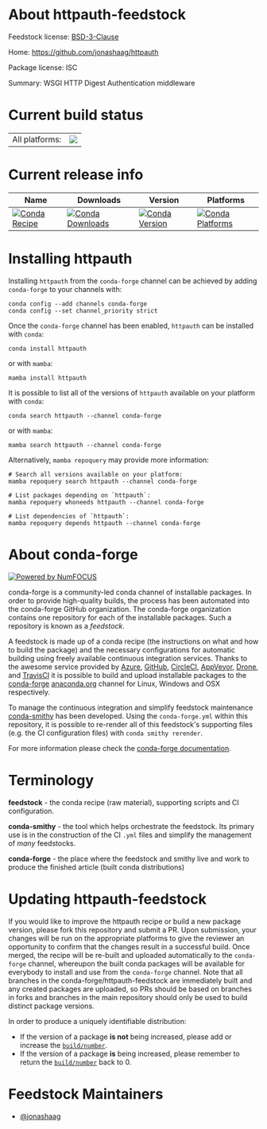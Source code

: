 About httpauth-feedstock
========================

Feedstock license: [BSD-3-Clause](https://github.com/conda-forge/httpauth-feedstock/blob/main/LICENSE.txt)

Home: https://github.com/jonashaag/httpauth

Package license: ISC

Summary: WSGI HTTP Digest Authentication middleware

Current build status
====================


<table><tr><td>All platforms:</td>
    <td>
      <a href="https://dev.azure.com/conda-forge/feedstock-builds/_build/latest?definitionId=16202&branchName=main">
        <img src="https://dev.azure.com/conda-forge/feedstock-builds/_apis/build/status/httpauth-feedstock?branchName=main">
      </a>
    </td>
  </tr>
</table>

Current release info
====================

| Name | Downloads | Version | Platforms |
| --- | --- | --- | --- |
| [![Conda Recipe](https://img.shields.io/badge/recipe-httpauth-green.svg)](https://anaconda.org/conda-forge/httpauth) | [![Conda Downloads](https://img.shields.io/conda/dn/conda-forge/httpauth.svg)](https://anaconda.org/conda-forge/httpauth) | [![Conda Version](https://img.shields.io/conda/vn/conda-forge/httpauth.svg)](https://anaconda.org/conda-forge/httpauth) | [![Conda Platforms](https://img.shields.io/conda/pn/conda-forge/httpauth.svg)](https://anaconda.org/conda-forge/httpauth) |

Installing httpauth
===================

Installing `httpauth` from the `conda-forge` channel can be achieved by adding `conda-forge` to your channels with:

```
conda config --add channels conda-forge
conda config --set channel_priority strict
```

Once the `conda-forge` channel has been enabled, `httpauth` can be installed with `conda`:

```
conda install httpauth
```

or with `mamba`:

```
mamba install httpauth
```

It is possible to list all of the versions of `httpauth` available on your platform with `conda`:

```
conda search httpauth --channel conda-forge
```

or with `mamba`:

```
mamba search httpauth --channel conda-forge
```

Alternatively, `mamba repoquery` may provide more information:

```
# Search all versions available on your platform:
mamba repoquery search httpauth --channel conda-forge

# List packages depending on `httpauth`:
mamba repoquery whoneeds httpauth --channel conda-forge

# List dependencies of `httpauth`:
mamba repoquery depends httpauth --channel conda-forge
```


About conda-forge
=================

[![Powered by
NumFOCUS](https://img.shields.io/badge/powered%20by-NumFOCUS-orange.svg?style=flat&colorA=E1523D&colorB=007D8A)](https://numfocus.org)

conda-forge is a community-led conda channel of installable packages.
In order to provide high-quality builds, the process has been automated into the
conda-forge GitHub organization. The conda-forge organization contains one repository
for each of the installable packages. Such a repository is known as a *feedstock*.

A feedstock is made up of a conda recipe (the instructions on what and how to build
the package) and the necessary configurations for automatic building using freely
available continuous integration services. Thanks to the awesome service provided by
[Azure](https://azure.microsoft.com/en-us/services/devops/), [GitHub](https://github.com/),
[CircleCI](https://circleci.com/), [AppVeyor](https://www.appveyor.com/),
[Drone](https://cloud.drone.io/welcome), and [TravisCI](https://travis-ci.com/)
it is possible to build and upload installable packages to the
[conda-forge](https://anaconda.org/conda-forge) [anaconda.org](https://anaconda.org/)
channel for Linux, Windows and OSX respectively.

To manage the continuous integration and simplify feedstock maintenance
[conda-smithy](https://github.com/conda-forge/conda-smithy) has been developed.
Using the ``conda-forge.yml`` within this repository, it is possible to re-render all of
this feedstock's supporting files (e.g. the CI configuration files) with ``conda smithy rerender``.

For more information please check the [conda-forge documentation](https://conda-forge.org/docs/).

Terminology
===========

**feedstock** - the conda recipe (raw material), supporting scripts and CI configuration.

**conda-smithy** - the tool which helps orchestrate the feedstock.
                   Its primary use is in the construction of the CI ``.yml`` files
                   and simplify the management of *many* feedstocks.

**conda-forge** - the place where the feedstock and smithy live and work to
                  produce the finished article (built conda distributions)


Updating httpauth-feedstock
===========================

If you would like to improve the httpauth recipe or build a new
package version, please fork this repository and submit a PR. Upon submission,
your changes will be run on the appropriate platforms to give the reviewer an
opportunity to confirm that the changes result in a successful build. Once
merged, the recipe will be re-built and uploaded automatically to the
`conda-forge` channel, whereupon the built conda packages will be available for
everybody to install and use from the `conda-forge` channel.
Note that all branches in the conda-forge/httpauth-feedstock are
immediately built and any created packages are uploaded, so PRs should be based
on branches in forks and branches in the main repository should only be used to
build distinct package versions.

In order to produce a uniquely identifiable distribution:
 * If the version of a package **is not** being increased, please add or increase
   the [``build/number``](https://docs.conda.io/projects/conda-build/en/latest/resources/define-metadata.html#build-number-and-string).
 * If the version of a package **is** being increased, please remember to return
   the [``build/number``](https://docs.conda.io/projects/conda-build/en/latest/resources/define-metadata.html#build-number-and-string)
   back to 0.

Feedstock Maintainers
=====================

* [@jonashaag](https://github.com/jonashaag/)

